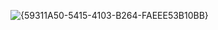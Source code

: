 ![{59311A50-5415-4103-B264-FAEEE53B10BB}](https://github.com/user-attachments/assets/338c5022-9568-4382-b5e8-37e97b232412)



